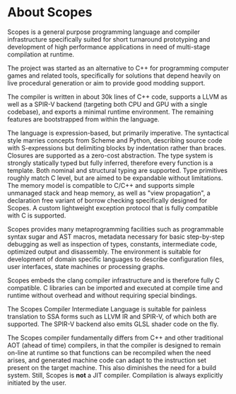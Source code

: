 About Scopes
============

Scopes is a general purpose programming language and compiler infrastructure
specifically suited for short turnaround prototyping and development of high
performance applications in need of multi-stage compilation at runtime.

The project was started as an alternative to C++ for programming computer games
and related tools, specifically for solutions that depend heavily on live
procedural generation or aim to provide good modding support.

The compiler is written in about 30k lines of C++ code, supports a LLVM
as well as a SPIR-V backend (targeting both CPU and GPU with a single codebase),
and exports a minimal runtime environment. The remaining features are
bootstrapped from within the language.

The language is expression-based, but primarily imperative. The syntactical
style marries concepts from Scheme and Python, describing source code with
S-expressions but delimiting blocks by indentation rather than braces. Closures
are supported as a zero-cost abstraction. The type system is strongly statically
typed but fully inferred, therefore every function is a template. Both nominal
and structural typing are supported. Type primitives roughly match C level,
but are aimed to be expandable without limitations. The memory model is
compatible to C/C++ and supports simple unmanaged stack and heap memory, as well
as "view propagation", a declaration free variant of borrow checking
specifically designed for Scopes. A custom lightweight exception protocol
that is fully compatible with C is supported.

Scopes provides many metaprogramming facilities such as programmable
syntax sugar and AST macros, metadata necessary for basic step-by-step debugging
as well as inspection of types, constants, intermediate code, optimized output
and disassembly. The environment is suitable for development of domain specific
languages to describe configuration files, user interfaces, state machines or
processing graphs.

Scopes embeds the clang compiler infrastructure and is therefore fully C
compatible. C libraries can be imported and executed at compile time and
runtime without overhead and without requiring special bindings.

The Scopes Compiler Intermediate Language is suitable for painless translation
to SSA forms such as LLVM IR and SPIR-V, of which both are supported.
The SPIR-V backend also emits GLSL shader code on the fly.

The Scopes compiler fundamentally differs from C++ and other traditional AOT
(ahead of time) compilers, in that the compiler is designed to remain on-line
at runtime so that functions can be recompiled when the need arises, and
generated machine code can adapt to the instruction set present on the target
machine. This also diminishes the need for a build system. Still, Scopes is
**not** a JIT compiler. Compilation is always explicitly initiated by the user.
